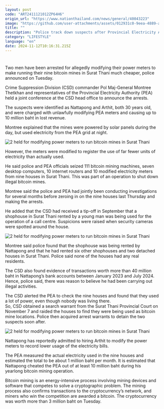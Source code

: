 ```yaml
---
layout: post
code: "ART2411121012ZP64H6"
origin_url: "https://www.nationthailand.com/news/general/40043223"
image: "https://github.com/user-attachments/assets/012931c0-9eea-4889-a71f-110beb93c170"
title: ""
description: "Police track down suspects after Provincial Electricity Authority finds it has been defrauded out of approximately 10 million baht thanks to the tampering of meters in nine locations"
category: "LIFESTYLE"
language: "en"
date: 2024-11-12T10:16:31.215Z
---
```


# 









Two men have been arrested for allegedly modifying their power meters to make running their nine bitcoin mines in Surat Thani much cheaper, police announced on Tuesday.

Crime Suppression Division (CSD) commander Pol Maj-General Montree Thetkhan and representatives of the Provincial Electricity Authority (PEA) held a joint conference at the CSD head office to announce the arrests.

The suspects were identified as Nattapong and Arthit, both 30 years old, and were charged with unlawfully modifying PEA meters and causing up to 10 million baht in lost revenue.

Montree explained that the mines were powered by solar panels during the day, but used electricity from the PEA grid at night.

  ![2 held for modifying power meters to run bitcoin mines in Surat Thani](https://github.com/user-attachments/assets/90032a91-6dad-4f45-b7a6-f97327c78e7c)

However, the meters were modified to register the use of far fewer units of electricity than actually used.

He said police and PEA officials seized 111 bitcoin mining machines, seven desktop computers, 10 internet routers and 10 modified electricity meters from nine houses in Surat Thani. This was part of an operation to shut down illegal bitcoin mines.

Montree said the police and PEA had jointly been conducting investigations for several months before zeroing in on the nine houses last Thursday and making the arrests.

He added that the CSD had received a tip-off in September that a shophouse in Surat Thani rented by a young man was being used for the operation of a call centre. Suspicions were raised when security cameras were spotted around the house.

  ![2 held for modifying power meters to run bitcoin mines in Surat Thani](https://github.com/user-attachments/assets/278df1a5-09f7-4ad5-aa6e-bf42f83a7fd0)

Montree said police found that the shophouse was being rented by Nattapong and that he had rented six other shophouses and two detached houses in Surat Thani. Police said none of the houses had any real residents.

The CSD also found evidence of transactions worth more than 40 million baht in Nattapong’s bank accounts between January 2023 and July 2024. Hence, police said, there was reason to believe he had been carrying out illegal activities.

The CSD alerted the PEA to check the nine houses and found that they used a lot of power, even though nobody was living there.  
So, CSD obtained a search warrant from the Surat Thani Provincial Court on November 7 and raided the houses to find they were being used as bitcoin mine locations. Police then acquired arrest warrants to detain the two suspects soon after.

  ![2 held for modifying power meters to run bitcoin mines in Surat Thani](https://github.com/user-attachments/assets/9af24689-073f-4442-bda6-d05358725060)

Nattapong has reportedly admitted to hiring Arthit to modify the power meters to record lower usage of the electricity bills.

The PEA measured the actual electricity used in the nine houses and estimated the total to be about 1 million baht per month. It is estimated that Nattapong cheated the PEA out of at least 10 million baht during his yearlong bitcoin mining operation.

Bitcoin mining is an energy-intensive process involving mining devices and software that competes to solve a cryptographic problem. The mining process also confirms transactions to the cryptocurrency’s network, and miners who win the competition are awarded a bitcoin. The cryptocurrency was worth more than 3 million baht on Tuesday.